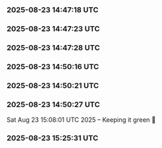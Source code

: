 ### 2025-08-23 14:47:18 UTC


### 2025-08-23 14:47:23 UTC


### 2025-08-23 14:47:28 UTC


### 2025-08-23 14:50:16 UTC


### 2025-08-23 14:50:21 UTC


### 2025-08-23 14:50:27 UTC


Sat Aug 23 15:08:01 UTC 2025 – Keeping it green 🌿
### 2025-08-23 15:25:31 UTC



